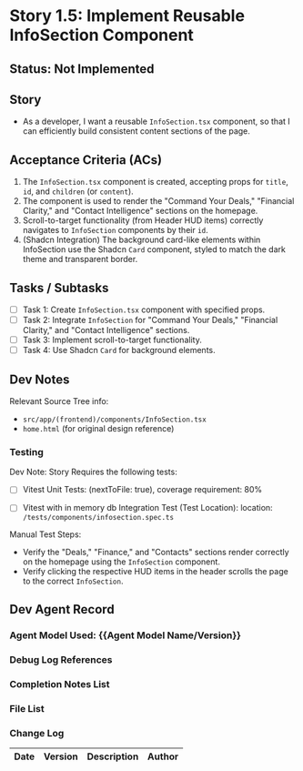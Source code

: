 # Story 1.5: Implement Reusable InfoSection Component

## Status: Not Implemented

## Story

- As a developer, I want a reusable `InfoSection.tsx` component, so that I can efficiently build consistent content sections of the page.

## Acceptance Criteria (ACs)

1.  The `InfoSection.tsx` component is created, accepting props for `title`, `id`, and `children` (or `content`).
2.  The component is used to render the "Command Your Deals," "Financial Clarity," and "Contact Intelligence" sections on the homepage.
3.  Scroll-to-target functionality (from Header HUD items) correctly navigates to `InfoSection` components by their `id`.
4.  (Shadcn Integration) The background card-like elements within InfoSection use the Shadcn `Card` component, styled to match the dark theme and transparent border.

## Tasks / Subtasks

- [ ] Task 1: Create `InfoSection.tsx` component with specified props.
- [ ] Task 2: Integrate `InfoSection` for "Command Your Deals," "Financial Clarity," and "Contact Intelligence" sections.
- [ ] Task 3: Implement scroll-to-target functionality.
- [ ] Task 4: Use Shadcn `Card` for background elements.

## Dev Notes

Relevant Source Tree info:
- `src/app/(frontend)/components/InfoSection.tsx`
- `home.html` (for original design reference)

### Testing

Dev Note: Story Requires the following tests:

- [ ] Vitest Unit Tests: (nextToFile: true), coverage requirement: 80%
- [ ] Vitest with in memory db Integration Test (Test Location): location: `/tests/components/infosection.spec.ts`


Manual Test Steps:
- Verify the "Deals," "Finance," and "Contacts" sections render correctly on the homepage using the `InfoSection` component.
- Verify clicking the respective HUD items in the header scrolls the page to the correct `InfoSection`.

## Dev Agent Record

### Agent Model Used: {{Agent Model Name/Version}}

### Debug Log References

### Completion Notes List

### File List

### Change Log

| Date | Version | Description | Author |
| :--- | :------ | :---------- | :----- |
